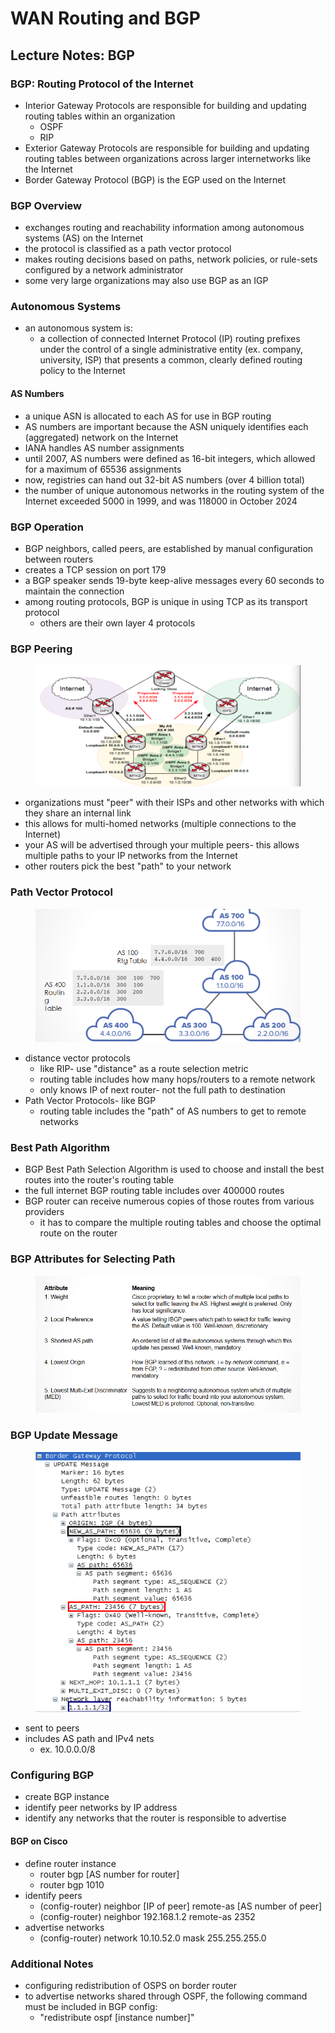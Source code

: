 # WAN Routing and BGP

## Lecture Notes: BGP

### BGP: Routing Protocol of the Internet

* Interior Gateway Protocols are responsible for building and updating routing tables within an organization
  * OSPF
  * RIP
* Exterior Gateway Protocols are responsible for building and updating routing tables between organizations across larger internetworks like the Internet
* Border Gateway Protocol (BGP) is the EGP used on the Internet

### BGP Overview

* exchanges routing and reachability information among autonomous systems (AS) on the Internet
* the protocol is classified as a path vector protocol
* makes routing decisions based on paths, network policies, or rule-sets configured by a network administrator
* some very large organizations may also use BGP as an IGP

### Autonomous Systems

* an autonomous system is:
  * a collection of connected Internet Protocol (IP) routing prefixes under the control of a single administrative entity (ex. company, university, ISP) that presents a common, clearly defined routing policy to the Internet

#### AS Numbers

* a unique ASN is allocated to each AS for use in BGP routing
* AS numbers are important because the ASN uniquely identifies each (aggregated) network on the Internet
* IANA handles AS number assignments
* until 2007, AS numbers were defined as 16-bit integers, which allowed for a maximum of 65536 assignments
* now, registries can hand out 32-bit AS numbers (over 4 billion total)
* the number of unique autonomous networks in the routing system of the Internet exceeded 5000 in 1999, and was 118000 in October 2024

### BGP Operation

* BGP neighbors, called peers, are established by manual configuration between routers
* creates a TCP session on port 179
* a BGP speaker sends 19-byte keep-alive messages every 60 seconds to maintain the connection
* among routing protocols, BGP is unique in using TCP as its transport protocol
  * others are their own layer 4 protocols

### BGP Peering

<figure><img src=".gitbook/assets/{7B228509-84CB-44ED-862C-EC15FDE808EB}.png" alt=""><figcaption></figcaption></figure>

* organizations must "peer" with their ISPs and other networks with which they share an internal link
* this allows for multi-homed networks (multiple connections to the Internet)
* your AS will be advertised through your multiple peers- this allows multiple paths to your IP networks from the Internet
* other routers pick the best "path" to your network

### Path Vector Protocol

<figure><img src=".gitbook/assets/{931966FD-1AFE-485E-BA17-8C58BAE11135}.png" alt=""><figcaption></figcaption></figure>

* distance vector protocols
  * like RIP- use "distance" as a route selection metric
  * routing table includes how many hops/routers to a remote network
  * only knows IP of next router- not the full path to destination
* Path Vector Protocols- like BGP
  * routing table includes the "path" of AS numbers to get to remote networks

### Best Path Algorithm

* BGP Best Path Selection Algorithm is used to choose and install the best routes into the router's routing table
* the full internet BGP routing table includes over 400000 routes
* BGP router can receive numerous copies of those routes from various providers
  * it has to compare the multiple routing tables and choose the optimal route on the router

### BGP Attributes for Selecting Path

<figure><img src=".gitbook/assets/{EFABEDAB-37D7-40AC-A0F4-D74B1E0D7ECF}.png" alt=""><figcaption></figcaption></figure>

### BGP Update Message

<figure><img src=".gitbook/assets/{39E07FF0-87BA-4DC4-BD14-82057652190A}.png" alt=""><figcaption></figcaption></figure>

* sent to peers
* includes AS path and IPv4 nets
  * ex. 10.0.0.0/8

### Configuring BGP

* create BGP instance
* identify peer networks by IP address
* identify any networks that the router is responsible to advertise

#### BGP on Cisco

* define router instance
  * router bgp \[AS number for router]
  * router bgp 1010
* identify peers
  * (config-router) neighbor \[IP of peer] remote-as \[AS number of peer]
  * (config-router) neighbor 192.168.1.2 remote-as 2352
* advertise networks
  * (config-router) network 10.10.52.0 mask 255.255.255.0

### Additional Notes

* configuring redistribution of OSPS on border router
* to advertise networks shared through OSPF, the following command must be included in BGP config:
  * "redistribute ospf \[instance number]"
